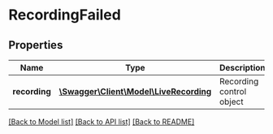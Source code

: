 # RecordingFailed

## Properties
Name | Type | Description | Notes
------------ | ------------- | ------------- | -------------
**recording** | [**\Swagger\Client\Model\LiveRecording**](LiveRecording.md) | Recording control object | [optional] 

[[Back to Model list]](../README.md#documentation-for-models) [[Back to API list]](../README.md#documentation-for-api-endpoints) [[Back to README]](../README.md)


